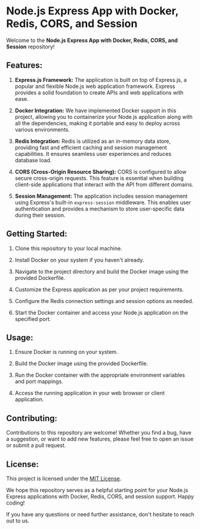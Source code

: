 # Node.js Express App with Docker, Redis, CORS, and Session

Welcome to the **Node.js Express App with Docker, Redis, CORS, and Session** repository!

## Features:

1. **Express.js Framework:** The application is built on top of Express.js, a popular and flexible Node.js web application framework. Express provides a solid foundation to create APIs and web applications with ease.

2. **Docker Integration:** We have implemented Docker support in this project, allowing you to containerize your Node.js application along with all the dependencies, making it portable and easy to deploy across various environments.

3. **Redis Integration:** Redis is utilized as an in-memory data store, providing fast and efficient caching and session management capabilities. It ensures seamless user experiences and reduces database load.

4. **CORS (Cross-Origin Resource Sharing):** CORS is configured to allow secure cross-origin requests. This feature is essential when building client-side applications that interact with the API from different domains.

5. **Session Management:** The application includes session management using Express's built-in `express-session` middleware. This enables user authentication and provides a mechanism to store user-specific data during their session.

## Getting Started:

1. Clone this repository to your local machine.

2. Install Docker on your system if you haven't already.

3. Navigate to the project directory and build the Docker image using the provided Dockerfile.

4. Customize the Express application as per your project requirements.

5. Configure the Redis connection settings and session options as needed.

6. Start the Docker container and access your Node.js application on the specified port.

## Usage:

1. Ensure Docker is running on your system.

2. Build the Docker image using the provided Dockerfile.

3. Run the Docker container with the appropriate environment variables and port mappings.

4. Access the running application in your web browser or client application.

## Contributing:

Contributions to this repository are welcome! Whether you find a bug, have a suggestion, or want to add new features, please feel free to open an issue or submit a pull request.

## License:

This project is licensed under the [MIT License](LICENSE).

We hope this repository serves as a helpful starting point for your Node.js Express applications with Docker, Redis, CORS, and session support. Happy coding!

If you have any questions or need further assistance, don't hesitate to reach out to us.